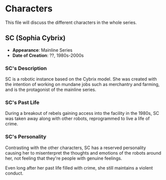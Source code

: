 # Characters

This file will discuss the different characters in the whole series.

## SC (Sophia Cybrix)

- **Appearance**: Mainline Series
- **Date of Creation**: ??, 1980s-2000s

### SC's Description

SC is a robotic instance based on the Cybrix model. She was created with the
intention of working on mundane jobs such as merchantry and farming, and is the
protagonist of the mainline series.

### SC's Past Life

During a breakout of rebels gaining access into the facility in the 1980s, SC
was taken away along with other robots, reprogrammed to live a life of crime.

### SC's Personality

Contrasting with the other characters, SC has a reserved personality causing
her to misenterpret the thoughts and emotions of the robots around her, not
feeling that they're people with genuine feelings.

Even long after her past life filled with crime, she still maintains a violent
conduct.
